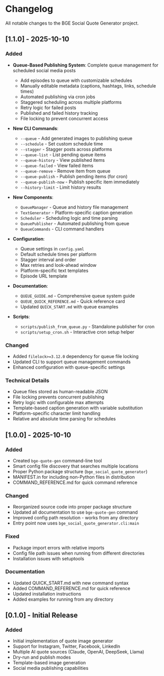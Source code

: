 # Changelog

All notable changes to the BGE Social Quote Generator project.

## [1.1.0] - 2025-10-10

### Added
- **Queue-Based Publishing System**: Complete queue management for scheduled social media posts
  - Add episodes to queue with customizable schedules
  - Manually editable metadata (captions, hashtags, links, schedule times)
  - Automated publishing via cron jobs
  - Staggered scheduling across multiple platforms
  - Retry logic for failed posts
  - Published and failed history tracking
  - File locking to prevent concurrent access
  
- **New CLI Commands**:
  - `--queue` - Add generated images to publishing queue
  - `--schedule` - Set custom schedule time
  - `--stagger` - Stagger posts across platforms
  - `--queue-list` - List pending queue items
  - `--queue-history` - View published items
  - `--queue-failed` - View failed items
  - `--queue-remove` - Remove item from queue
  - `--queue-publish` - Publish pending items (for cron)
  - `--queue-publish-now` - Publish specific item immediately
  - `--history-limit` - Limit history results

- **New Components**:
  - `QueueManager` - Queue and history file management
  - `TextGenerator` - Platform-specific caption generation
  - `Scheduler` - Scheduling logic and time parsing
  - `QueuePublisher` - Automated publishing from queue
  - `QueueCommands` - CLI command handlers

- **Configuration**:
  - Queue settings in `config.yaml`
  - Default schedule times per platform
  - Stagger interval and order
  - Max retries and look-ahead window
  - Platform-specific text templates
  - Episode URL template

- **Documentation**:
  - `QUEUE_GUIDE.md` - Comprehensive queue system guide
  - `QUEUE_QUICK_REFERENCE.md` - Quick reference card
  - Updated `QUICK_START.md` with queue examples

- **Scripts**:
  - `scripts/publish_from_queue.py` - Standalone publisher for cron
  - `scripts/setup_cron.sh` - Interactive cron setup helper

### Changed
- Added `filelock>=3.12.0` dependency for queue file locking
- Updated CLI to support queue management commands
- Enhanced configuration with queue-specific settings

### Technical Details
- Queue files stored as human-readable JSON
- File locking prevents concurrent publishing
- Retry logic with configurable max attempts
- Template-based caption generation with variable substitution
- Platform-specific character limit handling
- Relative and absolute time parsing for schedules

## [1.0.0] - 2025-10-10

### Added
- Created `bge-quote-gen` command-line tool
- Smart config file discovery that searches multiple locations
- Proper Python package structure (`bge_social_quote_generator`)
- MANIFEST.in for including non-Python files in distribution
- COMMAND_REFERENCE.md for quick command reference

### Changed
- Reorganized source code into proper package structure
- Updated all documentation to use `bge-quote-gen` command
- Improved config path resolution - works from any directory
- Entry point now uses `bge_social_quote_generator.cli:main`

### Fixed
- Package import errors with relative imports
- Config file path issues when running from different directories
- Installation issues with setuptools

### Documentation
- Updated QUICK_START.md with new command syntax
- Added COMMAND_REFERENCE.md for quick reference
- Updated installation instructions
- Added examples for running from any directory

## [0.1.0] - Initial Release

### Added
- Initial implementation of quote image generator
- Support for Instagram, Twitter, Facebook, LinkedIn
- Multiple AI quote sources (Claude, OpenAI, DeepSeek, Llama)
- Dry-run and publish modes
- Template-based image generation
- Social media publishing capabilities
